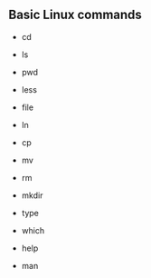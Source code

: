 ## Basic Linux commands

- cd

- ls

- pwd

- less

- file

- ln

- cp

- mv

- rm

- mkdir

- type

- which

- help

- man

